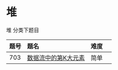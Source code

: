# 堆
堆 分类下题目

| 题号 | 题名 | 难度 | |
|:---|:---|:---|:---|
| 703|[数据流中的第K大元素](src/easy/KthLargestElementInaStream.java)|简单| |




